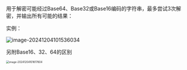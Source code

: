 用于解密可能经过Base64、Base32或Base16编码的字符串，最多尝试3次解密，并输出所有可能的结果：

实例：

![image-20241204101536034](C:\Users\21703\AppData\Roaming\Typora\typora-user-images\image-20241204101536034.png)

另附Base16、32、64的区别

<img src="C:\Users\21703\AppData\Roaming\Typora\typora-user-images\image-20241204101617604.png" alt="image-20241204101617604" style="zoom:50%;" />
